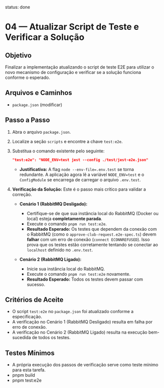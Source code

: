 status: done

# 04 — Atualizar Script de Teste e Verificar a Solução

## Objetivo
Finalizar a implementação atualizando o script de teste E2E para utilizar o novo mecanismo de configuração e verificar se a solução funciona conforme o esperado.

## Arquivos e Caminhos
- `package.json` (modificar)

## Passo a Passo
1.  Abra o arquivo `package.json`.
2.  Localize a seção `scripts` e encontre a chave `test:e2e`.
3.  Substitua o comando existente pelo seguinte:
    ```json
    "test:e2e": "NODE_ENV=test jest --config ./test/jest-e2e.json"
    ```
    - **Justificativa:** A flag `node --env-file=.env.test` se torna redundante. A aplicação agora lê a variável `NODE_ENV=test` e o `ConfigModule` se encarrega de carregar o arquivo `.env.test`.

4.  **Verificação da Solução:** Este é o passo mais crítico para validar a correção.
    - **Cenário 1 (RabbitMQ Desligado):**
        - Certifique-se de que sua instância local do RabbitMQ (Docker ou local) esteja **completamente parada**.
        - Execute o comando `pnpm run test:e2e`.
        - **Resultado Esperado:** Os testes que dependem da conexão com o RabbitMQ (como o `approve-club-request.e2e-spec.ts`) devem **falhar** com um erro de conexão (`connect ECONNREFUSED`). Isso prova que os testes estão corretamente tentando se conectar ao `localhost` definido no `.env.test`.

    - **Cenário 2 (RabbitMQ Ligado):**
        - Inicie sua instância local do RabbitMQ.
        - Execute o comando `pnpm run test:e2e` novamente.
        - **Resultado Esperado:** Todos os testes devem passar com sucesso.

## Critérios de Aceite
- O script `test:e2e` no `package.json` foi atualizado conforme a especificação.
- A verificação no Cenário 1 (RabbitMQ Desligado) resulta em falha por erro de conexão.
- A verificação no Cenário 2 (RabbitMQ Ligado) resulta na execução bem-sucedida de todos os testes.

## Testes Mínimos
- A própria execução dos passos de verificação serve como teste mínimo para esta tarefa.
- pnpm build
- pnpm test:e2e